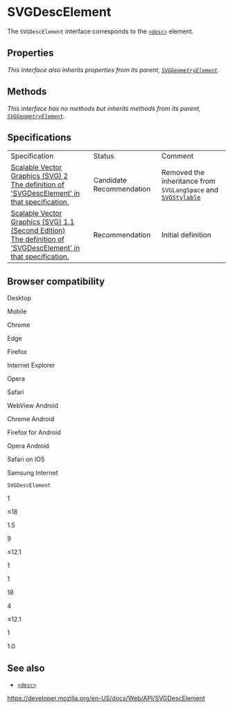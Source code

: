 SVGDescElement
==============

The `SVGDescElement` interface corresponds to the [`<desc>`](https://developer.mozilla.org/en-US/docs/Web/SVG/Element/desc) element.

Properties
----------

*This interface also inherits properties from its parent, [`SVGGeometryElement`](svggeometryelement).*

Methods
-------

*This interface has no methods but inherits methods from its parent, [`SVGGeometryElement`](svggeometryelement).*

Specifications
--------------

<table><tbody><tr class="odd"><td>Specification</td><td>Status</td><td>Comment</td></tr><tr class="even"><td><a href="https://svgwg.org/svg2-draft/struct.html#InterfaceSVGDescElement">Scalable Vector Graphics (SVG) 2<br />
<span class="small">The definition of 'SVGDescElement' in that specification.</span></a></td><td><span class="spec-cr">Candidate Recommendation</span></td><td>Removed the inheritance from <span class="page-not-created"><code>SVGLangSpace</code></span> and <a href="svgstylable"><code>SVGStylable</code></a></td></tr><tr class="odd"><td><a href="https://www.w3.org/TR/SVG11/struct.html#InterfaceSVGDescElement">Scalable Vector Graphics (SVG) 1.1 (Second Edition)<br />
<span class="small">The definition of 'SVGDescElement' in that specification.</span></a></td><td><span class="spec-rec">Recommendation</span></td><td>Initial definition</td></tr></tbody></table>

Browser compatibility
---------------------

Desktop

Mobile

Chrome

Edge

Firefox

Internet Explorer

Opera

Safari

WebView Android

Chrome Android

Firefox for Android

Opera Android

Safari on IOS

Samsung Internet

`SVGDescElement`

1

≤18

1.5

9

≤12.1

1

1

18

4

≤12.1

1

1.0

See also
--------

-   [`<desc>`](https://developer.mozilla.org/en-US/docs/Web/SVG/Element/desc)

<a href="https://developer.mozilla.org/en-US/docs/Web/API/SVGDescElement" class="_attribution-link">https://developer.mozilla.org/en-US/docs/Web/API/SVGDescElement</a>
